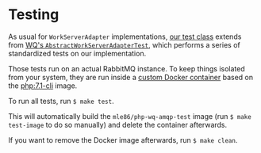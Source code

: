 # Testing

As usual for `WorkServerAdapter` implementations,
[our test class](test/10-AMQPServerTest.php)
extends from
[WQ's `AbstractWorkServerAdapterTest`](https://github.com/mle86/php-wq/blob/master/test/helper/AbstractWorkServerAdapterTest.php),
which performs a series of standardized tests
on our implementation.

Those tests run on an actual RabbitMQ instance.
To keep things isolated from your system,
they are run inside a [custom Docker container](Dockerfile)
based on the [php:7.1-cli](https://hub.docker.com/_/php/) image.

To run all tests,
run
`$ make test`.

This will automatically build the `mle86/php-wq-amqp-test` image
(run `$ make test-image` to do so manually)
and delete the container afterwards.

If you want to remove the Docker image afterwards,
run
`$ make clean`.

